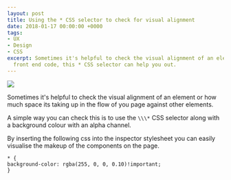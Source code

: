 ```yaml
---
layout: post
title: Using the * CSS selector to check for visual alignment
date: 2018-01-17 00:00:00 +0000
tags:
- UX
- Design
- CSS
excerpt: Sometimes it's helpful to check the visual alignment of an element in your
  front end code, this * CSS selector can help you out.
---
```

![](/assets/uploads/2018/01/17/visual-alignment.png)

Sometimes it's helpful to check the visual alignment of an element or how much space its taking up in the flow of you page against other elements.

A simple way you can check this is to use the `\\\*` CSS selector along with a background colour with an alpha channel.

By inserting the following css into the inspector stylesheet you can easily visualise the makeup of the components on the page.

    * {
    background-color: rgba(255, 0, 0, 0.10)!important;
    }